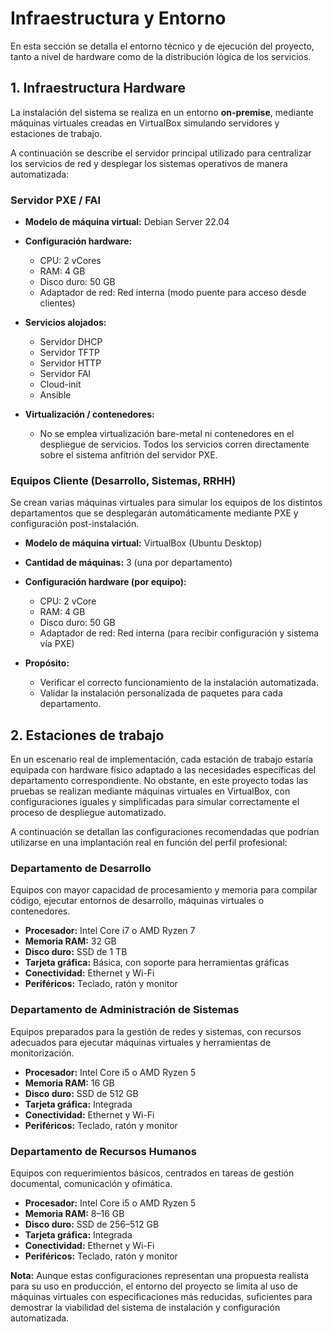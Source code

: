 # Infraestructura y Entorno

En esta sección se detalla el entorno técnico y de ejecución del proyecto, tanto a nivel de hardware como de la distribución lógica de los servicios.

## 1. Infraestructura Hardware

La instalación del sistema se realiza en un entorno **on-premise**, mediante máquinas virtuales creadas en VirtualBox simulando servidores y estaciones de trabajo.

A continuación se describe el servidor principal utilizado para centralizar los servicios de red y desplegar los sistemas operativos de manera automatizada:

### Servidor PXE / FAI

- **Modelo de máquina virtual:** Debian Server 22.04

- **Configuración hardware:**
  - CPU: 2 vCores
  - RAM: 4 GB
  - Disco duro: 50 GB
  - Adaptador de red: Red interna (modo puente para acceso desde clientes)

- **Servicios alojados:**
  - Servidor DHCP
  - Servidor TFTP
  - Servidor HTTP
  - Servidor FAI
  - Cloud-init
  - Ansible

- **Virtualización / contenedores:**
  - No se emplea virtualización bare-metal ni contenedores en el despliegue de servicios. Todos los servicios corren directamente sobre el sistema anfitrión del servidor PXE.

### Equipos Cliente (Desarrollo, Sistemas, RRHH)

Se crean varias máquinas virtuales para simular los equipos de los distintos departamentos que se desplegarán automáticamente mediante PXE y configuración post-instalación.

- **Modelo de máquina virtual:** VirtualBox (Ubuntu Desktop)
- **Cantidad de máquinas:** 3 (una por departamento)
- **Configuración hardware (por equipo):**
  - CPU: 2 vCore
  - RAM: 4 GB
  - Disco duro: 50 GB
  - Adaptador de red: Red interna (para recibir configuración y sistema vía PXE)

- **Propósito:**
  - Verificar el correcto funcionamiento de la instalación automatizada.
  - Validar la instalación personalizada de paquetes para cada departamento.

 ## 2. Estaciones de trabajo

En un escenario real de implementación, cada estación de trabajo estaría equipada con hardware físico adaptado a las necesidades específicas del departamento correspondiente. No obstante, en este proyecto todas las pruebas se realizan mediante máquinas virtuales en VirtualBox, con configuraciones iguales y simplificadas para simular correctamente el proceso de despliegue automatizado.

A continuación se detallan las configuraciones recomendadas que podrían utilizarse en una implantación real en función del perfil profesional:

### Departamento de Desarrollo

Equipos con mayor capacidad de procesamiento y memoria para compilar código, ejecutar entornos de desarrollo, máquinas virtuales o contenedores.

- **Procesador:** Intel Core i7 o AMD Ryzen 7  
- **Memoria RAM:** 32 GB  
- **Disco duro:** SSD de 1 TB  
- **Tarjeta gráfica:** Básica, con soporte para herramientas gráficas  
- **Conectividad:** Ethernet y Wi-Fi  
- **Periféricos:** Teclado, ratón y monitor

### Departamento de Administración de Sistemas

Equipos preparados para la gestión de redes y sistemas, con recursos adecuados para ejecutar máquinas virtuales y herramientas de monitorización.

- **Procesador:** Intel Core i5 o AMD Ryzen 5  
- **Memoria RAM:** 16 GB  
- **Disco duro:** SSD de 512 GB  
- **Tarjeta gráfica:** Integrada  
- **Conectividad:** Ethernet y Wi-Fi  
- **Periféricos:** Teclado, ratón y monitor

### Departamento de Recursos Humanos

Equipos con requerimientos básicos, centrados en tareas de gestión documental, comunicación y ofimática.

- **Procesador:** Intel Core i5 o AMD Ryzen 5  
- **Memoria RAM:** 8–16 GB  
- **Disco duro:** SSD de 256–512 GB  
- **Tarjeta gráfica:** Integrada  
- **Conectividad:** Ethernet y Wi-Fi  
- **Periféricos:** Teclado, ratón y monitor

 **Nota:** Aunque estas configuraciones representan una propuesta realista para su uso en producción, el entorno del proyecto se limita al uso de máquinas virtuales con especificaciones más reducidas, suficientes para demostrar la viabilidad del sistema de instalación y configuración automatizada.
 